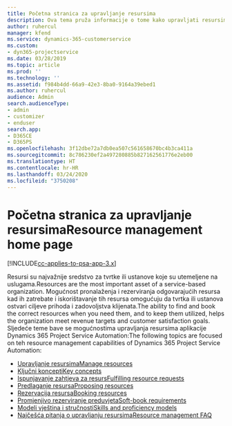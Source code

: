 ```yaml
---
title: Početna stranica za upravljanje resursima
description: Ova tema pruža informacije o tome kako upravljati resursima.
author: ruhercul
manager: kfend
ms.service: dynamics-365-customerservice
ms.custom:
- dyn365-projectservice
ms.date: 03/28/2019
ms.topic: article
ms.prod: ''
ms.technology: ''
ms.assetid: f984b4dd-66a9-42e3-8ba0-9164a39ebed1
ms.author: ruhercul
audience: Admin
search.audienceType:
- admin
- customizer
- enduser
search.app:
- D365CE
- D365PS
ms.openlocfilehash: 3f12dbe72a7db0ea507c561658670bc4b3ca411a
ms.sourcegitcommit: 8c786230ef2a497280885b827162561776e2eb00
ms.translationtype: HT
ms.contentlocale: hr-HR
ms.lasthandoff: 03/24/2020
ms.locfileid: "3750208"
---
```

# <a name="resource-management-home-page"></a><span data-ttu-id="df0b8-103">Početna stranica za upravljanje resursima</span><span class="sxs-lookup"><span data-stu-id="df0b8-103">Resource management home page</span></span>

[!INCLUDE[cc-applies-to-psa-app-3.x](../includes/cc-applies-to-psa-app-3x.md)]

<span data-ttu-id="df0b8-104">Resursi su najvažnije sredstvo za tvrtke ili ustanove koje su utemeljene na uslugama.</span><span class="sxs-lookup"><span data-stu-id="df0b8-104">Resources are the most important asset of a service-based organization.</span></span> <span data-ttu-id="df0b8-105">Mogućnost pronalaženja i rezerviranja odgovarajućih resursa kad ih zatrebate i iskorištavanje tih resursa omogućuju da tvrtka ili ustanova ostvari ciljeve prihoda i zadovoljstva klijenata.</span><span class="sxs-lookup"><span data-stu-id="df0b8-105">The ability to find and book the correct resources when you need them, and to keep them utilized, helps the organization meet revenue targets and customer satisfaction goals.</span></span> <span data-ttu-id="df0b8-106">Sljedeće teme bave se mogućnostima upravljanja resursima aplikacije Dynamics 365 Project Service Automation:</span><span class="sxs-lookup"><span data-stu-id="df0b8-106">The following topics are focused on teh resource management capabilities of Dynamics 365 Project Service Automation:</span></span>

- [<span data-ttu-id="df0b8-107">Upravljanje resursima</span><span class="sxs-lookup"><span data-stu-id="df0b8-107">Manage resources</span></span>](manage-resources.md)
- [<span data-ttu-id="df0b8-108">Ključni koncepti</span><span class="sxs-lookup"><span data-stu-id="df0b8-108">Key concepts</span></span>](reports-key-concepts.md)
- [<span data-ttu-id="df0b8-109">Ispunjavanje zahtjeva za resurs</span><span class="sxs-lookup"><span data-stu-id="df0b8-109">Fulfilling resource requests</span></span>](resource-management-fulfill-requests.md)
- [<span data-ttu-id="df0b8-110">Predlaganje resursa</span><span class="sxs-lookup"><span data-stu-id="df0b8-110">Proposing resources</span></span>](resource-management-propose-resources.md)
- [<span data-ttu-id="df0b8-111">Rezervacija resursa</span><span class="sxs-lookup"><span data-stu-id="df0b8-111">Booking resources</span></span>](resource-management-book-resources-scheduleboard.md)
- [<span data-ttu-id="df0b8-112">Promjenjivo rezerviranje preduvjeta</span><span class="sxs-lookup"><span data-stu-id="df0b8-112">Soft-book requirements</span></span>](resource-management-softbook-requirements.md)
- [<span data-ttu-id="df0b8-113">Modeli vještina i stručnosti</span><span class="sxs-lookup"><span data-stu-id="df0b8-113">Skills and proficiency models</span></span>](resource-management-skills-proficiency.md)
- [<span data-ttu-id="df0b8-114">Najčešća pitanja o upravljanju resursima</span><span class="sxs-lookup"><span data-stu-id="df0b8-114">Resource management FAQ</span></span>](resource-management-faq.md)
